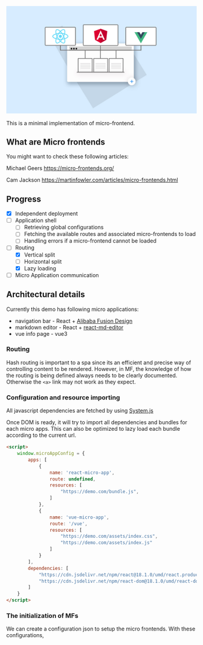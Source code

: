 ![](https://raw.githubusercontent.com/xzifan/mini-micro-frontend/main/public/micro-frontend.jpg)

This is a minimal implementation of micro-frontend. 

## What are Micro frontends
You might want to check these following articles: 

Michael Geers https://micro-frontends.org/

Cam Jackson https://martinfowler.com/articles/micro-frontends.html

## Progress
- [x] Independent deployment
- [ ] Application shell
  - [ ] Retrieving global configurations
  - [ ] Fetching the available routes and associated micro-frontends to load
  - [ ] Handling errors if a micro-frontend cannot be loaded

- [ ] Routing
  - [x] Vertical split
  - [ ] Horizontal split
  - [x] Lazy loading
- [ ] Micro Application communication

## Architectural details
Currently this demo has following micro applications:

- navigation bar - React + [Alibaba Fusion Design](https://fusion.design/pc/)
- markdown editor - React + [react-md-editor](https://uiwjs.github.io/react-md-editor/)
- vue info page - vue3


### Routing

Hash routing is important to a spa since its an efficient and precise way of controlling content to be rendered. However, in MF, the knowledge of how the routing is being defined always needs to be clearly documented. Otherwise the `<a>` link may not work as they expect.

### Configuration and resource importing

All javascript dependencies are fetched by using [System.js](https://www.npmjs.com/package/systemjs)

Once DOM is ready, it will try to import all dependencies and bundles for each micro apps. This can also be optimized to lazy load each bundle according to the current url.

```html
<script>
    window.microAppConfig = {
        apps: [
            {
                name: 'react-micro-app',
                route: undefined,
                resources: [
                    "https://demo.com/bundle.js",
                ]
            }, 
            {
                name: 'vue-micro-app',
                route: '/vue',
                resources: [
                    "https://demo.com/assets/index.css",
                    "https://demo.com/assets/index.js"
                ]
            }
        ],
        dependencies: [
            "https://cdn.jsdelivr.net/npm/react@18.1.0/umd/react.production.min.js",
            "https://cdn.jsdelivr.net/npm/react-dom@18.1.0/umd/react-dom.production.min.js",
        ] 
    }
</script>
```

### The initialization of MFs
We can create a configuration json to setup the micro frontends. With these configurations, 


